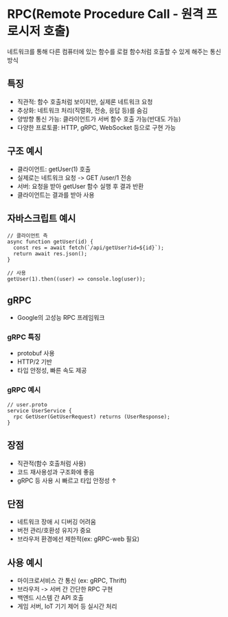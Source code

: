# RPC(Remote Procedure Call - 원격 프로시저 호출)

네트워크를 통해 다른 컴퓨터에 있는 함수를 로컬 함수처럼 호출할 수 있게 해주는 통신 방식

## 특징

- 직관적: 함수 호출처럼 보이지만, 실제론 네트워크 요청
- 추상화: 네트워크 처리(직렬화, 전송, 응답 등)를 숨김
- 양방향 통신 가능: 클라이언트가 서버 함수 호출 가능(반대도 가능)
- 다양한 프로토콜: HTTP, gRPC, WebSocket 등으로 구현 가능

## 구조 예시

- 클라이언트: getUser(1) 호출
- 실제로는 네트워크 요청 -> GET /user/1 전송
- 서버: 요청을 받아 getUser 함수 실행 후 결과 반환
- 클라이언트는 결과를 받아 사용

## 자바스크립트 예시

```
// 클라이언트 측
async function getUser(id) {
  const res = await fetch(`/api/getUser?id=${id}`);
  return await res.json();
}

// 사용
getUser(1).then((user) => console.log(user));
```

## gRPC

- Google의 고성능 RPC 프레임워크

### gRPC 특징

- protobuf 사용
- HTTP/2 기반
- 타입 안정성, 빠른 속도 제공

### gRPC 예시

```
// user.proto
service UserService {
  rpc GetUser(GetUserRequest) returns (UserResponse);
}
```

## 장점

- 직관적(함수 호출처럼 사용)	
- 코드 재사용성과 구조화에 좋음
- gRPC 등 사용 시 빠르고 타입 안정성 ↑

## 단점

- 네트워크 장애 시 디버깅 어려움
- 버전 관리/호환성 유지가 중요
- 브라우저 환경에선 제한적(ex: gRPC-web 필요)

## 사용 예시

- 마이크로서비스 간 통신 (ex: gRPC, Thrift)
- 브라우저 -> 서버 간 간단한 RPC 구현
- 백엔드 시스템 간 API 호출
- 게임 서버, IoT 기기 제어 등 실시간 처리
